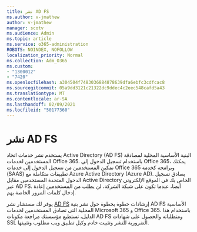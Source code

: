 ```yaml
---
title: نشر AD FS
ms.author: v-jmathew
author: v-jmathew
manager: scotv
ms.audience: Admin
ms.topic: article
ms.service: o365-administration
ROBOTS: NOINDEX, NOFOLLOW
localization_priority: Normal
ms.collection: Adm_O365
ms.custom:
- "1300012"
- "7420"
ms.openlocfilehash: a304504f7483036884878639dfa6ebfc3cdfcac8
ms.sourcegitcommit: 05a9dd3121c21322dc9ddec4c2eec548cafd5a43
ms.translationtype: MT
ms.contentlocale: ar-SA
ms.lasthandoff: 02/09/2021
ms.locfileid: "50177360"
---
```

# <a name="deploy-ad-fs"></a>نشر AD FS

يستخدم نشر خدمات اتحاد Active Directory (AD FS) البنية الأساسية المحلية لمصادقة المستخدمين لخدمات Office 365. باستخدام تسجيل الدخول إلى Office 365، يمكنك تمكين المستخدمين من تسجيل الدخول إلى خدمات Office 365 وبرامجه كخدمة (SAAS) تطبيقات متكاملة مع Azure Active Directory (Azure AD). يصادق تسجيل الدخول المتحدة المستخدمين مقابل Active Directory الخاص بك في الموقع الإلكتروني عبر AD FS. أيضا، عندما تكون على شبكة الشركة، لن يطلب من المستخدمين إعادة إدخال كلمات المرور الخاصة بهم.

يوفر لك مستشار نشر [AD FS](https://go.microsoft.com/fwlink/?linkid=2071178) إرشادات خطوة بخطوة حول نشر بنية AD FS الأساسية المحلية التي تصادق المستخدمين لخدمات Microsoft 365 و Office 365. باستخدام هذا الدليل، تستطيع مؤسستك مراجعة مكونات AD FS ومتطلباته والحصول على شهادات SSL الضرورية للنشر وتثبيت خادم وكيل تطبيق ويب مطلوب وتثبيتها.
